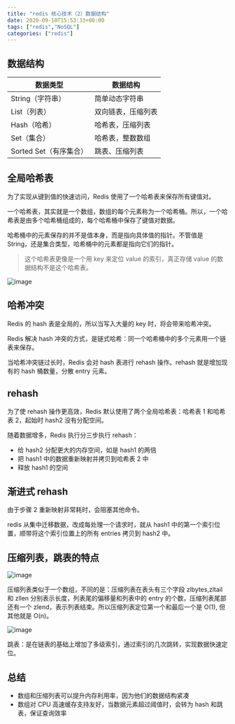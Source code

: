 ```yaml
---
title: "redis 核心技术（2）数据结构"
date: 2020-09-10T15:53:33+08:00
tags: ["redis","NoSQL"]
categories: ["redis"]
---
```


## 数据结构

|数据类型|数据结构|
|-|-|
|String（字符串）|简单动态字符串|
|List（列表）|双向链表，压缩列表|
|Hash（哈希）|哈希表，压缩列表|
|Set（集合） |哈希表，整数数组|
|Sorted Set（有序集合）|跳表、压缩列表|

## 全局哈希表

为了实现从键到值的快速访问，Redis 使用了一个哈希表来保存所有键值对。

一个哈希表，其实就是一个数组，数组的每个元素称为一个哈希桶。所以，一个哈希表是由多个哈希桶组成的，每个哈希桶中保存了键值对数据。

哈希桶中的元素保存的并不是值本身，而是指向具体值的指针。不管值是 String，还是集合类型，哈希桶中的元素都是指向它们的指针。

> 这个哈希表更像是一个用 key 来定位 value 的索引，真正存储 value 的数据结构不是这个哈希表。

![image](https://tva3.sinaimg.cn/large/a616b9a4gy1gilmfn8vu6j21d90obn4g.jpg)

## 哈希冲突

Redis 的 hash 表是全局的，所以当写入大量的 key 时，将会带来哈希冲突。

Redis 解决 hash 冲突的方式，是链式哈希：同一个哈希桶中的多个元素用一个链表来保存。

当哈希冲突链过长时，Redis 会对 hash 表进行 rehash 操作。rehash 就是增加现有的 hash 桶数量，分散 entry 元素。

## rehash

为了使 rehash 操作更高效，Redis 默认使用了两个全局哈希表：哈希表 1 和哈希表 2，起始时 hash2 没有分配空间。

随着数据增多，Redis 执行分三步执行 rehash：
- 给 hash2 分配更大的内存空间，如是 hash1 的两倍
- 把 hash1 中的数据重新映射并拷贝到哈希表 2 中
- 释放 hash1 的空间

## 渐进式 rehash

由于步骤 2 重新映射非常耗时，会阻塞其他命令。

redis 从集中迁移数据，改成每处理一个请求时，就从 hash1 中的第一个索引位置，顺带将这个索引位置上的所有 entries 拷贝到 hash2 中。

## 压缩列表，跳表的特点

![image](https://tvax3.sinaimg.cn/large/a616b9a4gy1gilnzzzbgxj217z08r0v6.jpg)

压缩列表类似于一个数组，不同的是：压缩列表在表头有三个字段 zlbytes,zltail 和 zllen 分别表示长度，列表尾的偏移量和列表中的 entry 的个数，压缩列表尾部还有一个 zlend，表示列表结束。所以压缩列表定位第一个和最后一个是 O(1), 但其他就是 O(n)。

![image](https://tvax2.sinaimg.cn/large/a616b9a4gy1gilo0xibb2j21g60va478.jpg)

跳表：是在链表的基础上增加了多级索引，通过索引的几次跳转，实现数据快速定位。

## 总结

- 数组和压缩列表可以提升内存利用率，因为他们的数据结构紧凑
- 数组对 CPU 高速缓存支持友好，当数据元素超过阈值时，会转为 hash 和跳表，保证查询效率
